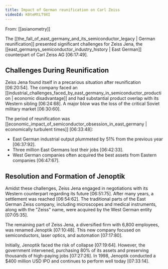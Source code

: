 ```yaml
---
title: Impact of German reunification on Carl Zeiss
videoId: K0teMtLT9XI
---
```


From: [[asianometry]] <br/> 

The [[the_fall_of_east_germany_and_its_semiconductor_legacy | German reunification]] presented significant challenges for Zeiss Jena, the [[east_germanys_semiconductor_industry_history | East German]] counterpart of Carl Zeiss AG <a class="yt-timestamp" data-t="06:17:49">[06:17:49]</a>.

## Challenges During Reunification
Zeiss Jena found itself in a precarious situation after reunification <a class="yt-timestamp" data-t="06:20:54">[06:20:54]</a>. The company faced an [[industrial_challenges_faced_by_east_germany_in_semiconductor_production | economic disadvantage]] and had substantial product overlap with its Western sibling <a class="yt-timestamp" data-t="06:24:68">[06:24:68]</a>. A major blow was the loss of the critical Soviet military market <a class="yt-timestamp" data-t="06:30:60">[06:30:60]</a>.

The period of reunification was [[economic_impact_of_semiconductor_obsession_in_east_germany | economically turbulent times]] <a class="yt-timestamp" data-t="06:33:48">[06:33:48]</a>:
*   East German industrial output plummeted by 51% from the previous year <a class="yt-timestamp" data-t="06:37:92">[06:37:92]</a>.
*   Three million East Germans lost their jobs <a class="yt-timestamp" data-t="06:42:33">[06:42:33]</a>.
*   West German companies often acquired the best assets from Eastern companies <a class="yt-timestamp" data-t="06:47:67">[06:47:67]</a>.

## Resolution and Formation of Jenoptik
Amidst these challenges, Zeiss Jena engaged in negotiations with its Western counterpart regarding its future <a class="yt-timestamp" data-t="06:51:75">[06:51:75]</a>. After many years, a settlement was reached <a class="yt-timestamp" data-t="06:54:62">[06:54:62]</a>. The traditional parts of the East German Zeiss company, including microscopes and medical instruments, along with the "Zeiss" name, were acquired by the West German entity <a class="yt-timestamp" data-t="07:05:35">[07:05:35]</a>.

The remaining part of Zeiss Jena, a diversified firm with 6,800 employees, was renamed Jenoptik <a class="yt-timestamp" data-t="07:10:48">[07:10:48]</a>. This new company focused on semiconductors, laser optics, and automation <a class="yt-timestamp" data-t="07:17:80">[07:17:80]</a>.

Initially, Jenoptik faced the risk of collapse <a class="yt-timestamp" data-t="07:19:64">[07:19:64]</a>. However, the government intervened, purchasing 80% of its assets and preserving thousands of high-paying jobs <a class="yt-timestamp" data-t="07:27:26">[07:27:26]</a>. In 1998, Jenoptik conducted a $400 million USD IPO and continues to perform well today <a class="yt-timestamp" data-t="07:33:14">[07:33:14]</a>.